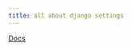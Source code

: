 ```yaml
---
title: all about django settings
---
```


[Docs](https://docs.djangoproject.com/en/5.0/ref/settings/)

